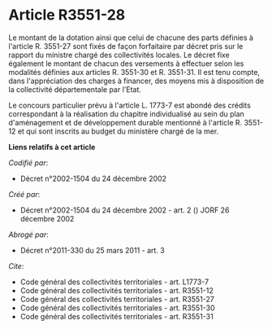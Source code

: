 # Article R3551-28

Le montant de la dotation ainsi que celui de chacune des parts définies à l'article R. 3551-27 sont fixés de façon
forfaitaire par décret pris sur le rapport du ministre chargé des collectivités locales. Le décret fixe également le montant
de chacun des versements à effectuer selon les modalités définies aux articles R. 3551-30 et R. 3551-31. Il est tenu compte,
dans l'appréciation des charges à financer, des moyens mis à disposition de la collectivité départementale par l'Etat.

Le concours particulier prévu à l'article L. 1773-7 est abondé des crédits correspondant à la réalisation du chapitre
individualisé au sein du plan d'aménagement et de développement durable mentionné à l'article R. 3551-12 et qui sont inscrits
au budget du ministère chargé de la mer.

**Liens relatifs à cet article**

_Codifié par_:

  - Décret n°2002-1504 du 24 décembre 2002

_Créé par_:

  - Décret n°2002-1504 du 24 décembre 2002 - art. 2 () JORF 26 décembre 2002

_Abrogé par_:

  - Décret n°2011-330 du 25 mars 2011 - art. 3

_Cite_:

  - Code général des collectivités territoriales - art. L1773-7
  - Code général des collectivités territoriales - art. R3551-12
  - Code général des collectivités territoriales - art. R3551-27
  - Code général des collectivités territoriales - art. R3551-30
  - Code général des collectivités territoriales - art. R3551-31
